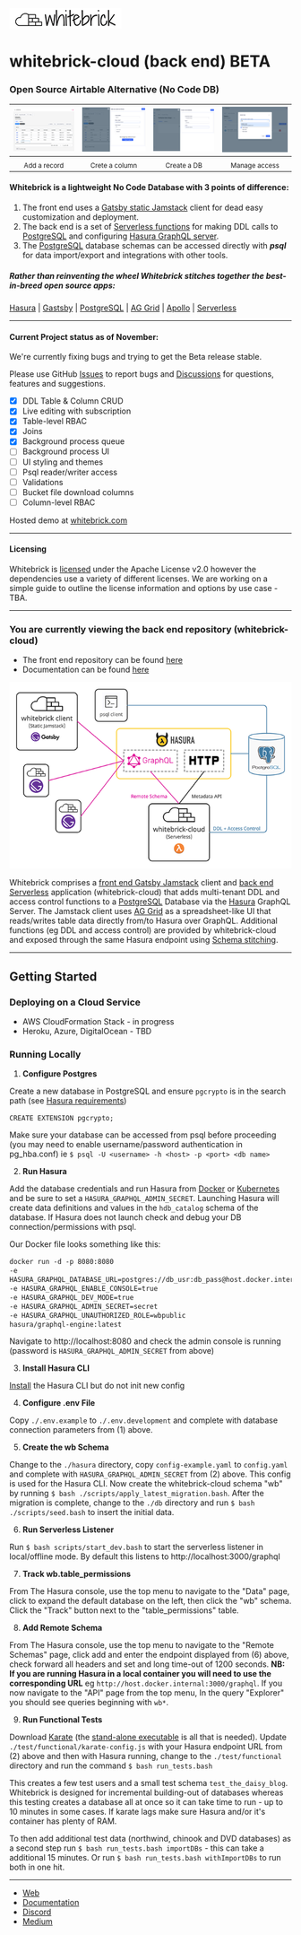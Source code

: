 ![whitebrick logo](doc/whitebrick-logo-white-hz-sm.png)

# whitebrick-cloud (back end) BETA

<!-- START:HEADER ================================================== -->

### Open Source Airtable Alternative (No Code DB)

| ![Screenshot](doc/whitebrick-landing-screenshot-1.png) | ![Screenshot](doc/whitebrick-landing-screenshot-2.png) | ![Screenshot](doc/whitebrick-landing-screenshot-3.png) | ![Screenshot](doc/whitebrick-landing-screenshot-4.png) |
| :----------------------------------------------------: | :----------------------------------------------------: | :----------------------------------------------------: | :----------------------------------------------------: |
|                <sub>Add a record</sub>                 |               <sub>Crete a column</sub>                |                 <sub>Create a DB</sub>                 |                <sub>Manage access</sub>                |

#### Whitebrick is a lightweight No Code Database with 3 points of difference:

1. The front end uses a [Gatsby static Jamstack](https://www.gatsbyjs.com/) client for dead easy customization and deployment.
2. The back end is a set of [Serverless functions](https://www.serverless.com/) for making DDL calls to [PostgreSQL](https://www.postgresql.org/) and configuring [Hasura GraphQL server](https://hasura.io/).
3. The [PostgreSQL](https://www.postgresql.org/) database schemas can be accessed directly with **_psql_** for data import/export and integrations with other tools.

##### Rather than reinventing the wheel Whitebrick stitches together the best-in-breed open source apps:

[Hasura](https://hasura.io/) | [Gastsby](https://www.gatsbyjs.com/) | [PostgreSQL](https://www.postgresql.org/) | [AG Grid](https://ag-grid.com/) | [Apollo](https://www.apollographql.com/) | [Serverless](https://www.serverless.com/)

---

#### Current Project status as of November:

We're currently fixing bugs and trying to get the Beta release stable.

Please use GitHub [Issues](https://github.com/whitebrick/whitebrick-cloud/issues) to report bugs and [Discussions](https://github.com/whitebrick/whitebrick-cloud/discussions) for questions, features and suggestions.

- [x] DDL Table & Column CRUD
- [x] Live editing with subscription
- [x] Table-level RBAC
- [x] Joins
- [x] Background process queue
- [ ] Background process UI
- [ ] UI styling and themes
- [ ] Psql reader/writer access
- [ ] Validations
- [ ] Bucket file download columns
- [ ] Column-level RBAC

Hosted demo at [whitebrick.com](https://whitebrick.com)

<!-- END:HEADER ================================================== -->

---

#### Licensing

<!-- START:LICENSING ================================================== -->

Whitebrick is [licensed](https://github.com/whitebrick/whitebrick-cloud/blob/main/LICENSE) under the Apache License v2.0 however the dependencies use a variety of different licenses. We are working on a simple guide to outline the license information and options by use case - TBA.

<!-- END:LICENSING ================================================== -->

---

### You are currently viewing the back end repository (whitebrick-cloud)

- The front end repository can be found [here](https://github.com/whitebrick/whitebrick)
- Documentation can be found [here](https://hello.whitebrick.com/docs)

![whitebrick-cloud system diagram](doc/whitebrick-diagram.png)

<!-- START:SUMMARY ================================================== -->

Whitebrick comprises a [front end Gatsby Jamstack](https://github.com/whitebrick/whitebrick) client and [back end Serverless](https://github.com/whitebrick/whitebrick-cloud) application (whitebrick-cloud) that adds multi-tenant DDL and access control functions to a [PostgreSQL](https://www.postgresql.org/) Database via the [Hasura](https://github.com/hasura/graphql-engine) GraphQL Server. The Jamstack client uses [AG Grid](https://ag-grid.com/) as a spreadsheet-like UI that reads/writes table data directly from/to Hasura over GraphQL. Additional functions (eg DDL and access control) are provided by whitebrick-cloud and exposed through the same Hasura endpoint using [Schema stitching](https://hasura.io/docs/latest/graphql/core/remote-schemas/index.html).

<!-- END:SUMMARY ================================================== -->

---

## Getting Started

<!-- START:BACKEND_SETUP ================================================== -->

### Deploying on a Cloud Service

- AWS CloudFormation Stack - in progress
- Heroku, Azure, DigitalOcean - TBD

### Running Locally

1. **Configure Postgres**

 Create a new database in PostgreSQL and ensure `pgcrypto` is in the search path
 (see [Hasura requirements](https://hasura.io/docs/latest/graphql/core/deployment/postgres-requirements.html))

 ```
 CREATE EXTENSION pgcrypto;
 ```

 Make sure your database can be accessed from psql before proceeding (you may need to enable username/password authentication in pg_hba.conf)
 ie `$ psql -U <username> -h <host> -p <port> <db name>`

2. **Run Hasura**

 Add the database credentials and run Hasura from [Docker](https://hasura.io/docs/latest/graphql/core/deployment/deployment-guides/docker.html#deployment-docker)
 or [Kubernetes](https://hasura.io/docs/latest/graphql/core/deployment/deployment-guides/kubernetes.html#deploy-kubernetes) and be sure to set a `HASURA_GRAPHQL_ADMIN_SECRET`.
 Launching Hasura will create data definitions and values in the `hdb_catalog` schema of the database.
 If Hasura does not launch check and debug your DB connection/permissions with psql.

 Our Docker file looks something like this:

 ```
 docker run -d -p 8080:8080
 -e HASURA_GRAPHQL_DATABASE_URL=postgres://db_usr:db_pass@host.docker.internal:5432/hasura_db
 -e HASURA_GRAPHQL_ENABLE_CONSOLE=true
 -e HASURA_GRAPHQL_DEV_MODE=true
 -e HASURA_GRAPHQL_ADMIN_SECRET=secret
 -e HASURA_GRAPHQL_UNAUTHORIZED_ROLE=wbpublic
 hasura/graphql-engine:latest
 ```

 Navigate to http://localhost:8080 and check the admin console is running (password is `HASURA_GRAPHQL_ADMIN_SECRET` from above)

3. **Install Hasura CLI**

 [Install](https://hasura.io/docs/latest/graphql/core/hasura-cli/install-hasura-cli.html#install-hasura-cli) the Hasura CLI but do not init new config

4. **Configure .env File**

 Copy `./.env.example` to `./.env.development` and complete with database connection parameters from (1) above.

5. **Create the wb Schema**

 Change to the `./hasura` directory, copy `config-example.yaml` to `config.yaml` and complete with `HASURA_GRAPHQL_ADMIN_SECRET` from (2) above.
 This config is used for the Hasura CLI.
 Now create the whitebrick-cloud schema "wb" by running `$ bash ./scripts/apply_latest_migration.bash`.
 After the migration is complete, change to the `./db` directory and run `$ bash ./scripts/seed.bash` to insert the initial data.

6. **Run Serverless Listener**

 Run `$ bash scripts/start_dev.bash` to start the serverless listener in local/offline mode. By default this listens to http://localhost:3000/graphql

7. **Track wb.table_permissions**

 From The Hasura console, use the top menu to navigate to the "Data" page, click to expand the default database on the left, then click the "wb" schema.
 Click the "Track" button next to the "table_permissions" table.

8. **Add Remote Schema**

 From The Hasura console, use the top menu to navigate to the "Remote Schemas" page, click add and enter the endpoint displayed from (6) above, check forward all headers and set and long time-out of 1200 seconds.
 **NB: If you are running Hasura in a local container you will need to use the corresponding URL** eg `http://host.docker.internal:3000/graphql`.
 If you now navigate to the "API" page from the top menu, In the query "Explorer" you should see queries beginning with `wb*`.

9. **Run Functional Tests**

 Download [Karate](https://github.com/intuit/karate#getting-started) (the [stand-alone executable](https://github.com/intuit/karate/wiki/ZIP-Release) is all that is needed).
 Update `./test/functional/karate-config.js` with your Hasura endpoint URL from (2) above and then with Hasura running, change to the `./test/functional` directory and run the command `$ bash run_tests.bash`

 This creates a few test users and a small test schema `test_the_daisy_blog`. Whitebrick is designed for incremental building-out of databases whereas this testing creates a database all at once so it can take time to run - up to 10 minutes in some cases. If karate lags make sure Hasura and/or it's container has plenty of RAM.

 To then add additional test data (northwind, chinook and DVD databases) as a second step run `$ bash run_tests.bash importDBs` - this can take a additional 15 minutes. Or run `$ bash run_tests.bash withImportDBs` to run both in one hit.

<!-- END:BACKEND_SETUP ================================================== -->

---

<!-- START:LINKS ================================================== -->

- [Web](https://whitebrick.com/)
- [Documentation](https://hello.whitebrick.com/docs)
- [Discord](https://discord.gg/FPvjPCYt)
- [Medium](https://towardsdatascience.com/towards-a-modern-lims-dynamic-tables-no-code-databases-and-serverless-validations-8dea03416105)

<!-- END:LINKS ================================================== -->
